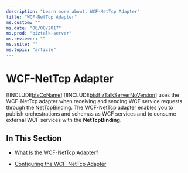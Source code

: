 ```yaml
---
description: "Learn more about: WCF-NetTcp Adapter"
title: "WCF-NetTcp Adapter"
ms.custom: ""
ms.date: "06/08/2017"
ms.prod: "biztalk-server"
ms.reviewer: ""
ms.suite: ""
ms.topic: "article"
---
```

# WCF-NetTcp Adapter
[!INCLUDE[btsCoName](../includes/btsconame-md.md)] [!INCLUDE[btsBizTalkServerNoVersion](../includes/btsbiztalkservernoversion-md.md)] uses the WCF-NetTcp adapter when receiving and sending WCF service requests through the [NetTcpBinding](/dotnet/api/system.servicemodel.nettcpbinding). The WCF-NetTcp adapter enables you to publish orchestrations and schemas as WCF services and to consume external WCF services with the **NetTcpBinding**.

## In This Section

-   [What Is the WCF-NetTcp Adapter?](../core/what-is-the-wcf-nettcp-adapter.md)

-   [Configuring the WCF-NetTcp Adapter](../core/configuring-the-wcf-nettcp-adapter.md)